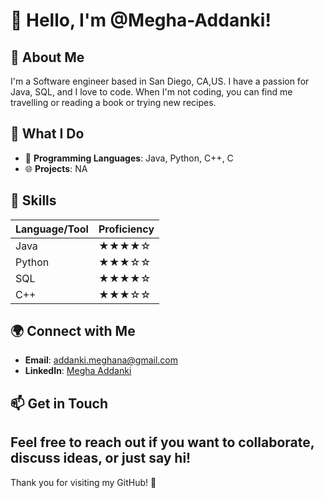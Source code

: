 # 👋 Hello, I'm @Megha-Addanki!

## 🌟 About Me

I'm a Software engineer based in San Diego, CA,US. I have a passion for Java, SQL, and I love to code. When I'm not coding, you can find me travelling or reading a book or trying new recipes.

## 🚀 What I Do

- 🔧 **Programming Languages**: Java, Python, C++, C
- 🌐 **Projects**: NA

## 🎯 Skills

| Language/Tool  | Proficiency |
|----------------|-------------|
| Java           | ★★★★☆      |
| Python         | ★★★☆☆      |
| SQL            | ★★★★☆      |
| C++            | ★★★☆☆      |

## 🌍 Connect with Me

- **Email**: [addanki.meghana@gmail.com](mailto:your.email@example.com)
- **LinkedIn**: [Megha Addanki](www.linkedin.com/in/meghaaddanki)

## 📫 Get in Touch

Feel free to reach out if you want to collaborate, discuss ideas, or just say hi!
---

Thank you for visiting my GitHub! 🚀
